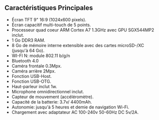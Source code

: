 ## Caractéristiques Principales

* Écran TFT 9" 16:9 (1024x600 pixels).
* Écran capacitif multi-touch de 5 points.
* Processeur quad coeur ARM Cortex A7 1.3GHz avec GPU SGX544MP2 inclut.
* 1 Go DDR3 RAM.
* 8 Go de mémoire interne extensible avec des cartes microSD-/XC (jusqu'à 64 Go).
* WI-FI N: module 802.11 b/g/n
* Bluetooth 4.0
* Caméra frontale 0.3Mpx.
* Caméra arrière 2Mpx.
* Fonction USB-Host.
* Fonction USB-OTG.
* Haut-parleur inclut 1w.
* Microphone omnidirectionnel inclut.
* Capteur de mouvement (accéléromètre).
* Capacité de la batterie: 3.7v/ 4400mAh.
* Autonomie: jusqu'à 5 heures et demie de navigation Wi-Fi.
* Chargement avec adaptateur AC 100-240v 50-60Hz DC 5v/2A.




